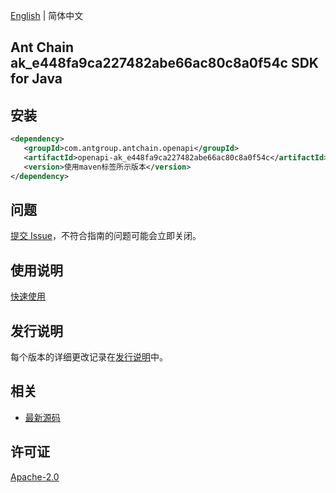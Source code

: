 [English](README.md) | 简体中文

## Ant Chain ak_e448fa9ca227482abe66ac80c8a0f54c SDK for Java

## 安装

```xml
<dependency>
   <groupId>com.antgroup.antchain.openapi</groupId>
   <artifactId>openapi-ak_e448fa9ca227482abe66ac80c8a0f54c</artifactId>
   <version>使用maven标签所示版本</version>
</dependency>
```

## 问题

[提交 Issue](https://github.com/alipay/antchain-openapi-prod-sdk/issues/new)，不符合指南的问题可能会立即关闭。

## 使用说明

[快速使用](https://github.com/alipay/antchain-openapi-prod-sdk)

## 发行说明

每个版本的详细更改记录在[发行说明](./ChangeLog.txt)中。

## 相关

- [最新源码](https://github.com/alipay/antchain-openapi-prod-sdk/)

## 许可证

[Apache-2.0](http://www.apache.org/licenses/LICENSE-2.0)
